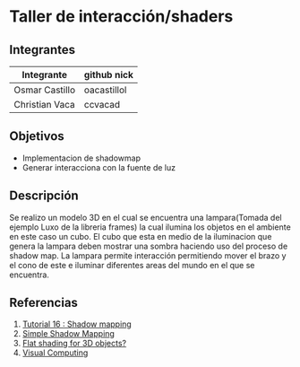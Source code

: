 # Taller de interacción/shaders

## Integrantes

|   Integrante   | github nick  |
|----------------|--------------|
| Osmar Castillo | oacastillol  |
| Christian Vaca | ccvacad      |

## Objetivos
- Implementacion de shadowmap
- Generar interacciona con la fuente de luz

## Descripción
Se realizo un modelo 3D en el cual se encuentra una lampara(Tomada del ejemplo Luxo de la libreria frames) la cual ilumina los objetos en el ambiente en este caso un cubo. El cubo que esta en medio de la iluminacion que genera la lampara deben mostrar una sombra haciendo uso del proceso de shadow map. La lampara permite interacción permitiendo mover el brazo y el cono de este e iluminar diferentes areas del mundo en el que se encuentra.


## Referencias
1. [Tutorial 16 : Shadow mapping](http://www.opengl-tutorial.org/intermediate-tutorials/tutorial-16-shadow-mapping/)
2. [Simple Shadow Mapping](https://forum.processing.org/two/discussion/12775/simple-shadow-mapping#latest)
3. [Flat shading for 3D objects?](https://forum.processing.org/two/discussion/26309/flat-shading-for-3d-objects)
4. [Visual Computing](http://visualcomputing.github.io/Shaders/#/3/19)
